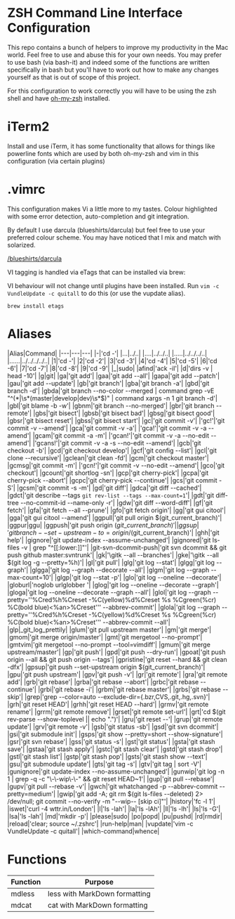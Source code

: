 # ZSH Command Line Interface Configuration #

This repo contains a bunch of helpers to improve my productivity in the Mac world.  Feel free to use and abuse this for your own needs.  You may prefer to use bash (via bash-it) and indeed some of the functions are written specifically in bash but you'll have to work out how to make any changes yourself as that is out of scope of this project. 

For this configuration to work correctly you will have to be using the zsh shell and have [oh-my-zsh](https://github.com/robbyrussell/oh-my-zsh) installed.

# iTerm2 #

Install and use iTerm, it has some functionality that allows for things like powerline fonts which are used by both oh-my-zsh and vim in this configuration (via certain plugins)

# .vimrc #

This configuration makes Vi a little more to my tastes.  Colour highlighted with some error detection, auto-completion and git integration.

By default I use darcula (blueshirts/darcula) but feel free to use your preferred colour scheme.  You may have noticed that I mix and match with solarized. 

[/blueshirts/darcula](https://github.com/blueshirts/darcula)

VI tagging is handled via eTags that can be installed via brew:


VI behaviour will not change until plugins have been installed.  Run ```vim -c VundleUpdate -c quitall``` to do this (or use the vupdate alias).

```brew install etags```

# Aliases #

|Alias|Command|
|---|---|---|
|-|'cd -'|
|...|../..|
|....|../../..|
|.....|../../../..|
|......|../../../../..|
|1|'cd -'|
|2|'cd -2'|
|3|'cd -3'|
|4|'cd -4'|
|5|'cd -5'|
|6|'cd -6'|
|7|'cd -7'|
|8|'cd -8'|
|9|'cd -9'|
|\_|sudo|
|afind|'ack -il'|
|d|'dirs -v | head -10'|
|g|git|
|ga|'git add'|
|gaa|'git add --all'|
|gapa|'git add --patch'|
|gau|'git add --update'|
|gb|'git branch'|
|gba|'git branch -a'|
|gbd|'git branch -d'|
|gbda|'git branch --no-color --merged \| command grep -vE "^(\*|\s\*(master|develop|dev)\s\*$)" \| command xargs -n 1 git branch -d'|
|gbl|'git blame -b -w'|
|gbnm|'git branch --no-merged'|
|gbr|'git branch --remote'|
|gbs|'git bisect'|
|gbsb|'git bisect bad'|
|gbsg|'git bisect good'|
|gbsr|'git bisect reset'|
|gbss|'git bisect start'|
|gc|'git commit -v'|
|'gc!'|'git commit -v --amend'|
|gca|'git commit -v -a'|
|'gca!'|'git commit -v -a --amend'|
|gcam|'git commit -a -m'|
|'gcan!'|'git commit -v -a --no-edit --amend'|
|'gcans!'|'git commit -v -a -s --no-edit --amend'|
|gcb|'git checkout -b'|
|gcd|'git checkout develop'|
|gcf|'git config --list'|
|gcl|'git clone --recursive'|
|gclean|'git clean -fd'|
|gcm|'git checkout master'|
|gcmsg|'git commit -m'|
|'gcn!'|'git commit -v --no-edit --amend'|
|gco|'git checkout'|
|gcount|'git shortlog -sn'|
|gcp|'git cherry-pick'|
|gcpa|'git cherry-pick --abort'|
|gcpc|'git cherry-pick --continue'|
|gcs|'git commit -S'|
|gcsm|'git commit -s -m'|
|gd|'git diff'|
|gdca|'git diff --cached'|
|gdct|'git describe --tags `git rev-list --tags --max-count=1`'|
|gdt|'git diff-tree --no-commit-id --name-only -r'|
|gdw|'git diff --word-diff'|
|gf|'git fetch'|
|gfa|'git fetch --all --prune'|
|gfo|'git fetch origin'|
|gg|'git gui citool'|
|gga|'git gui citool --amend'|
|ggpull|'git pull origin $(git\_current\_branch)'|
|ggpur|ggu|
|ggpush|'git push origin $(git\_current\_branch)'|
|ggsup|'git branch --set-upstream-to=origin/$(git\_current\_branch)'|
|ghh|'git help'|
|gignore|'git update-index --assume-unchanged'|
|gignored|'git ls-files -v | grep "^[[:lower:]]"'|
|git-svn-dcommit-push|'git svn dcommit && git push github master:svntrunk'|
|gk|'\gitk --all --branches'|
|gke|'\gitk --all $(git log -g --pretty=%h)'|
|gl|'git pull'|
|glg|'git log --stat'|
|glgg|'git log --graph'|
|glgga|'git log --graph --decorate --all'|
|glgm|'git log --graph --max-count=10'|
|glgp|'git log --stat -p'|
|glo|'git log --oneline --decorate'|
|globurl|'noglob urlglobber '|
|glog|'git log --oneline --decorate --graph'|
|gloga|'git log --oneline --decorate --graph --all'|
|glol|'git log --graph --pretty='\'%Cred%h%Creset -%C(yellow)%d%Creset %s %Cgreen(%cr) %C(bold blue)<%an>%Creset'\'' --abbrev-commit'|
|glola|'git log --graph --pretty='\'%Cred%h%Creset -%C(yellow)%d%Creset %s %Cgreen(%cr) %C(bold blue)<%an>%Creset'\'' --abbrev-commit --all'|
|glp|\_git\_log\_prettily|
|glum|'git pull upstream master'|
|gm|'git merge'|
|gmom|'git merge origin/master'|
|gmt|'git mergetool --no-prompt'|
|gmtvim|'git mergetool --no-prompt --tool=vimdiff'|
|gmum|'git merge upstream/master'|
|gp|'git push'|
|gpd|'git push --dry-run'|
|gpoat|'git push origin --all && git push origin --tags'|
|gpristine|'git reset --hard && git clean -dfx'|
|gpsup|'git push --set-upstream origin $(git\_current\_branch)'|
|gpu|'git push upstream'|
|gpv|'git push -v'|
|gr|'git remote'|
|gra|'git remote add'|
|grb|'git rebase'|
|grba|'git rebase --abort'|
|grbc|'git rebase --continue'|
|grbi|'git rebase -i'|
|grbm|'git rebase master'|
|grbs|'git rebase --skip'|
|grep|'grep  --color=auto --exclude-dir={.bzr,CVS,.git,.hg,.svn}'|
|grh|'git reset HEAD'|
|grhh|'git reset HEAD --hard'|
|grmv|'git remote rename'|
|grrm|'git remote remove'|
|grset|'git remote set-url'|
|grt|'cd $(git rev-parse --show-toplevel || echo ".")'|
|gru|'git reset --'|
|grup|'git remote update'|
|grv|'git remote -v'|
|gsb|'git status -sb'|
|gsd|'git svn dcommit'|
|gsi|'git submodule init'|
|gsps|'git show --pretty=short --show-signature'|
|gsr|'git svn rebase'|
|gss|'git status -s'|
|gst|'git status'|
|gsta|'git stash save'|
|gstaa|'git stash apply'|
|gstc|'git stash clear'|
|gstd|'git stash drop'|
|gstl|'git stash list'|
|gstp|'git stash pop'|
|gsts|'git stash show --text'|
|gsu|'git submodule update'|
|gts|'git tag -s'|
|gtv|'git tag | sort -V'|
|gunignore|'git update-index --no-assume-unchanged'|
|gunwip|'git log -n 1 | grep -q -c "\\-\\-wip\\-\\-" && git reset HEAD~1'|
|gup|'git pull --rebase'|
|gupv|'git pull --rebase -v'|
|gwch|'git whatchanged -p --abbrev-commit --pretty=medium'|
|gwip|'git add -A; git rm $(git ls-files --deleted) 2> /dev/null; git commit --no-verify -m "--wip-- [skip ci]"'|
|history|'fc -l 1'|
|iswet|'curl -4 wttr.in/London'|
|l|'ls -lah'|
|la|'ls -lAh'|
|ll|'ls -lh'|
|ls|'ls -G'|
|lsa|'ls -lah'|
|md|'mkdir -p'|
|please|sudo|
|po|popd|
|pu|pushd|
|rd|rmdir|
|reload|'clear; source ~/.zshrc'|
|run-help|man|
|vupdate|'vim -c VundleUpdate -c quitall'|
|which-command|whence|

# Functions #

|Function|Purpose|
|---|---|
|mdless | less with MarkDown formatting|
|mdcat | cat with MarkDown formatting|
